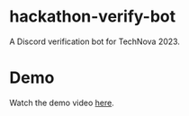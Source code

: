 # hackathon-verify-bot
A Discord verification bot for TechNova 2023.
# Demo
Watch the demo video [here](https://drive.google.com/drive/u/0/my-drive).
